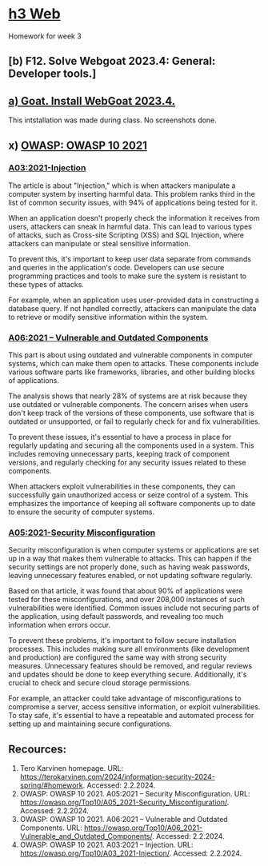 # [h3 Web](https://terokarvinen.com/2024/information-security-2024-spring/#homework)
Homework for week 3

## [b) F12. Solve Webgoat 2023.4: General: Developer tools.]

## [a) Goat. Install WebGoat 2023.4.](https://terokarvinen.com/2023/webgoat-2023-4-ethical-web-hacking/)
This intstallation was made during class. No screenshots done. 

## x) [OWASP: OWASP 10 2021](https://owasp.org/Top10/)

### [A03:2021-Injection](https://owasp.org/Top10/A03_2021-Injection/)

The article is about "Injection," which is when attackers manipulate a computer system by inserting harmful data. This problem ranks third in the list of common security issues, with 94% of applications being tested for it.

When an application doesn't properly check the information it receives from users, attackers can sneak in harmful data. This can lead to various types of attacks, such as Cross-site Scripting (XSS) and SQL Injection, where attackers can manipulate or steal sensitive information.

To prevent this, it's important to keep user data separate from commands and queries in the application's code. Developers can use secure programming practices and tools to make sure the system is resistant to these types of attacks.

For example, when an application uses user-provided data in constructing a database query. If not handled correctly, attackers can manipulate the data to retrieve or modify sensitive information within the system.

### [A06:2021 – Vulnerable and Outdated Components](https://owasp.org/Top10/A06_2021-Vulnerable_and_Outdated_Components/)

This part is about using outdated and vulnerable components in computer systems, which can make them open to attacks. These components include various software parts like frameworks, libraries, and other building blocks of applications.

The analysis shows that nearly 28% of systems are at risk because they use outdated or vulnerable components. The concern arises when users don't keep track of the versions of these components, use software that is outdated or unsupported, or fail to regularly check for and fix vulnerabilities.

To prevent these issues, it's essential to have a process in place for regularly updating and securing all the components used in a system. This includes removing unnecessary parts, keeping track of component versions, and regularly checking for any security issues related to these components.

When attackers exploit vulnerabilities in these components, they can successfully gain unauthorized access or seize control of a system. This emphasizes the importance of keeping all software components up to date to ensure the security of computer systems.

### [A05:2021-Security Misconfiguration](https://owasp.org/Top10/A05_2021-Security_Misconfiguration/)

Security misconfiguration is when computer systems or applications are set up in a way that makes them vulnerable to attacks. This can happen if the security settings are not properly done, such as having weak passwords, leaving unnecessary features enabled, or not updating software regularly.

Based on that article, it was found that about 90% of applications were tested for these misconfigurations, and over 208,000 instances of such vulnerabilities were identified. Common issues include not securing parts of the application, using default passwords, and revealing too much information when errors occur.

To prevent these problems, it's important to follow secure installation processes. This includes making sure all environments (like development and production) are configured the same way with strong security measures. Unnecessary features should be removed, and regular reviews and updates should be done to keep everything secure. Additionally, it's crucial to check and secure cloud storage permissions.

For example, an attacker could take advantage of misconfigurations to compromise a server, access sensitive information, or exploit vulnerabilities. To stay safe, it's essential to have a repeatable and automated process for setting up and maintaining secure configurations.

## Recources:
1. Tero Karvinen homepage. URL: https://terokarvinen.com/2024/information-security-2024-spring/#homework. Accessed: 2.2.2024.
2. OWASP: OWASP 10 2021. A05:2021 – Security Misconfiguration. URL: https://owasp.org/Top10/A05_2021-Security_Misconfiguration/. Accessed: 2.2.2024.
3. OWASP: OWASP 10 2021. A06:2021 – Vulnerable and Outdated Components. URL: https://owasp.org/Top10/A06_2021-Vulnerable_and_Outdated_Components/. Accessed: 2.2.2024.
4. OWASP: OWASP 10 2021. A03:2021 – Injection. URL: https://owasp.org/Top10/A03_2021-Injection/. Accessed: 2.2.2024.

